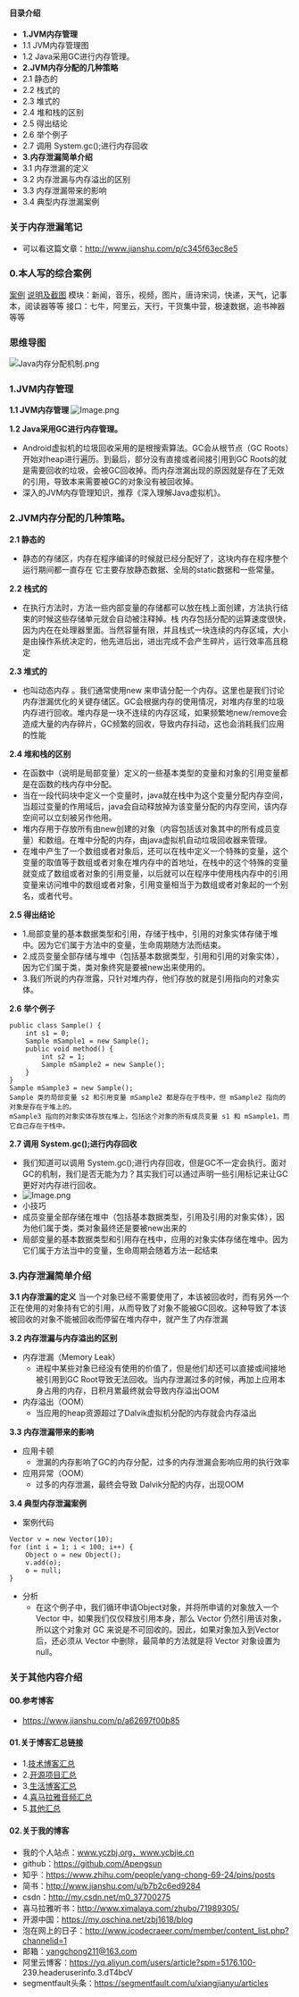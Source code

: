 #### 目录介绍
- **1.JVM内存管理**
- 1.1 JVM内存管理图
- 1.2 Java采用GC进行内存管理。
- **2.JVM内存分配的几种策略**
- 2.1 静态的
- 2.2 栈式的
- 2.3 堆式的
- 2.4 堆和栈的区别
- 2.5 得出结论
- 2.6 举个例子
- 2.7 调用 System.gc();进行内存回收
- **3.内存泄漏简单介绍**
- 3.1 内存泄漏的定义
- 3.2 内存泄漏与内存溢出的区别
- 3.3 内存泄漏带来的影响
- 3.4 典型内存泄漏案例





### 关于内存泄漏笔记
- 可以看这篇文章：http://www.jianshu.com/p/c345f63ec8e5

### 0.本人写的综合案例
[案例](https://github.com/Apengsun/LifeHelper)
[说明及截图](https://github.com/Apengsun/LifeHelper/blob/master/README.md)
模块：新闻，音乐，视频，图片，唐诗宋词，快递，天气，记事本，阅读器等等
接口：七牛，阿里云，天行，干货集中营，极速数据，追书神器等等

### 思维导图
![Java内存分配机制.png](http://upload-images.jianshu.io/upload_images/4432347-473742e2612d5a93.png?imageMogr2/auto-orient/strip%7CimageView2/2/w/1240)



### 1.JVM内存管理
**1.1 JVM内存管理**
![Image.png](http://upload-images.jianshu.io/upload_images/4432347-d11c55cea858b5e4.png?imageMogr2/auto-orient/strip%7CimageView2/2/w/1240)

**1.2 Java采用GC进行内存管理。**
- Android虚拟机的垃圾回收采用的是根搜索算法。GC会从根节点（GC Roots）开始对heap进行遍历。到最后，部分没有直接或者间接引用到GC Roots的就是需要回收的垃圾，会被GC回收掉。而内存泄漏出现的原因就是存在了无效的引用，导致本来需要被GC的对象没有被回收掉。
- 深入的JVM内存管理知识，推荐《深入理解Java虚拟机》。

### 2.JVM内存分配的几种策略。
**2.1 静态的**
- 静态的存储区，内存在程序编译的时候就已经分配好了，这块内存在程序整个运行期间都一直存在
它主要存放静态数据、全局的static数据和一些常量。


**2.2 栈式的**
- 在执行方法时，方法一些内部变量的存储都可以放在栈上面创建，方法执行结束的时候这些存储单元就会自动被注释掉。栈 内存包括分配的运算速度很快，因为内在在处理器里面。当然容量有限，并且栈式一块连续的内存区域，大小是由操作系统决定的，他先进后出，进出完成不会产生碎片，运行效率高且稳定

**2.3 堆式的**
- 也叫动态内存 。我们通常使用new 来申请分配一个内存。这里也是我们讨论内存泄漏优化的关键存储区。GC会根据内存的使用情况，对堆内存里的垃圾内存进行回收。堆内存是一块不连续的内存区域，如果频繁地new/remove会造成大量的内存碎片，GC频繁的回收，导致内存抖动，这也会消耗我们应用的性能

**2.4 堆和栈的区别**
- 在函数中（说明是局部变量）定义的一些基本类型的变量和对象的引用变量都是在函数的栈内存中分配。
- 当在一段代码块中定义一个变量时，java就在栈中为这个变量分配内存空间，当超过变量的作用域后，java会自动释放掉为该变量分配的内存空间，该内存空间可以立刻被另作他用。
- 堆内存用于存放所有由new创建的对象（内容包括该对象其中的所有成员变量）和数组。在堆中分配的内存，由java虚拟机自动垃圾回收器来管理。
- 在堆中产生了一个数组或者对象后，还可以在栈中定义一个特殊的变量，这个变量的取值等于数组或者对象在堆内存中的首地址，在栈中的这个特殊的变量就变成了数组或者对象的引用变量，以后就可以在程序中使用栈内存中的引用变量来访问堆中的数组或者对象，引用变量相当于为数组或者对象起的一个别名，或者代号。

**2.5 得出结论**
- 1.局部变量的基本数据类型和引用，存储于栈中，引用的对象实体存储于堆中。因为它们属于方法中的变量，生命周期随方法而结束。
- 2.成员变量全部存储与堆中（包括基本数据类型，引用和引用的对象实体），因为它们属于类，类对象终究是要被new出来使用的。
- 3.我们所说的内存泄露，只针对堆内存，他们存放的就是引用指向的对象实体。

**2.6 举个例子**
```
public class Sample() {
    int s1 = 0;
    Sample mSample1 = new Sample();
    public void method() {
        int s2 = 1;
        Sample mSample2 = new Sample();
    }
}
Sample mSample3 = new Sample();
Sample 类的局部变量 s2 和引用变量 mSample2 都是存在于栈中，但 mSample2 指向的对象是存在于堆上的。
mSample3 指向的对象实体存放在堆上，包括这个对象的所有成员变量 s1 和 mSample1，而它自己存在于栈中。
```
**2.7 调用 System.gc();进行内存回收**
- 我们知道可以调用 System.gc();进行内存回收，但是GC不一定会执行。面对GC的机制，我们是否无能为力？其实我们可以通过声明一些引用标记来让GC更好对内存进行回收。
- ![Image.png](http://upload-images.jianshu.io/upload_images/4432347-1d8e58df3b16a042.png?imageMogr2/auto-orient/strip%7CimageView2/2/w/1240)
- 小技巧
- 成员变量全部存储在堆中（包括基本数据类型，引用及引用的对象实体），因为他们属于类，类对象最终还是要被new出来的
- 局部变量的基本数据类型和引用存在栈中，应用的对象实体存储在堆中。因为它们属于方法当中的变量，生命周期会随着方法一起结束




### 3.内存泄漏简单介绍
**3.1 内存泄漏的定义**
当一个对象已经不需要使用了，本该被回收时，而有另外一个正在使用的对象持有它的引用，从而导致了对象不能被GC回收。这种导致了本该被回收的对象不能被回收而停留在堆内存中，就产生了内存泄漏

**3.2 内存泄漏与内存溢出的区别**
- 内存泄漏（Memory Leak）
    - 进程中某些对象已经没有使用的价值了，但是他们却还可以直接或间接地被引用到GC Root导致无法回收。当内存泄漏过多的时候，再加上应用本身占用的内存，日积月累最终就会导致内存溢出OOM
- 内存溢出（OOM）
    - 当应用的heap资源超过了Dalvik虚拟机分配的内存就会内存溢出

**3.3 内存泄漏带来的影响**
- 应用卡顿
    - 泄漏的内存影响了GC的内存分配，过多的内存泄漏会影响应用的执行效率
- 应用异常（OOM）
    - 过多的内存泄漏，最终会导致 Dalvik分配的内存，出现OOM

**3.4 典型内存泄漏案例**
- 案例代码
```
Vector v = new Vector(10);
for (int i = 1; i < 100; i++) {
    Object o = new Object();
    v.add(o);
    o = null; 
}
```
- 分析
    - 在这个例子中，我们循环申请Object对象，并将所申请的对象放入一个 Vector 中，如果我们仅仅释放引用本身，那么 Vector 仍然引用该对象，所以这个对象对 GC 来说是不可回收的。因此，如果对象加入到Vector 后，还必须从 Vector 中删除，最简单的方法就是将 Vector 对象设置为 null。





### 关于其他内容介绍
#### 00.参考博客
- https://www.jianshu.com/p/a62697f00b85



#### 01.关于博客汇总链接
- 1.[技术博客汇总](https://www.jianshu.com/p/614cb839182c)
- 2.[开源项目汇总](https://blog.csdn.net/m0_37700275/article/details/80863574)
- 3.[生活博客汇总](https://blog.csdn.net/m0_37700275/article/details/79832978)
- 4.[喜马拉雅音频汇总](https://www.jianshu.com/p/f665de16d1eb)
- 5.[其他汇总](https://www.jianshu.com/p/53017c3fc75d)



#### 02.关于我的博客
- 我的个人站点：www.yczbj.org，www.ycbjie.cn
- github：https://github.com/Apengsun
- 知乎：https://www.zhihu.com/people/yang-chong-69-24/pins/posts
- 简书：http://www.jianshu.com/u/b7b2c6ed9284
- csdn：http://my.csdn.net/m0_37700275
- 喜马拉雅听书：http://www.ximalaya.com/zhubo/71989305/
- 开源中国：https://my.oschina.net/zbj1618/blog
- 泡在网上的日子：http://www.jcodecraeer.com/member/content_list.php?channelid=1
- 邮箱：yangchong211@163.com
- 阿里云博客：https://yq.aliyun.com/users/article?spm=5176.100- 239.headeruserinfo.3.dT4bcV
- segmentfault头条：https://segmentfault.com/u/xiangjianyu/articles




